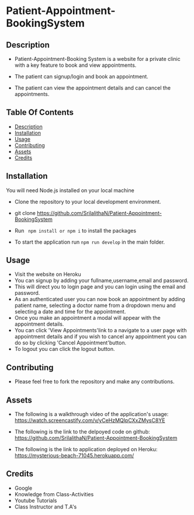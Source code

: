 # Patient-Appointment-BookingSystem

## Description

- Patient-Appointment-Booking System is a website for a private clinic with a key feature to book and view appointments.

- The patient can signup/login and book an appointment. 

* The patient can view the appointment details and can cancel the appointments.

## Table Of Contents

- [Description](#Description)
- [Installation](#Installation)
- [Usage](#Usage)
- [Contributing](#Contributing)
- [Assets](#Assets)
- [Credits](#Credits)

## Installation

You will need Node.js installed on your local machine

- Clone the repository to your local development environment.

* git clone https://github.com/SrilalithaN/Patient-Appointment-BookingSystem

* Run ` npm install or npm i` to install the packages

* To start the application run `npm run develop` in the main folder.

## Usage

- Visit the website on Heroku
- You can signup by adding your fullname,username,email and password.
- This will direct you to login page and you can login using the email and password.
- As an authenticated user you can now book an appointment by adding patient name, selecting a doctor name from a dropdown menu and selecting a date and time for the appointment.
- Once you make an appointment a modal will appear with the appointment details.
- You can click 'View Appointments'link  to a navigate to a user page with appointment details and if you wish to cancel any appointment you can do so by clicking 'Cancel Appointment'button.
- To logout you can click the logout button.


## Contributing

- Please feel free to fork the repository and make any contributions.

## Assets

- The following is a walkthrough video of the application's usage: https://watch.screencastify.com/v/yCeHzMQIpCXxZMysC8YE

- The following is the link to the delpoyed code on github: https://github.com/SrilalithaN/Patient-Appointment-BookingSystem

- The following is the link to application deployed on Heroku: https://mysterious-beach-71045.herokuapp.com/

## Credits

- Google
- Knowledge from Class-Activities
- Youtube Tutorials
- Class Instructor and T.A's
